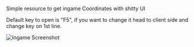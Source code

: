 Simple resource to get ingame Coordinates with shitty UI

Default key to open is "F5", if you want to change it head to client side and change key on 1st line.

![Ingame Screenshot](https://i.imgur.com/pykTtZ5.png)